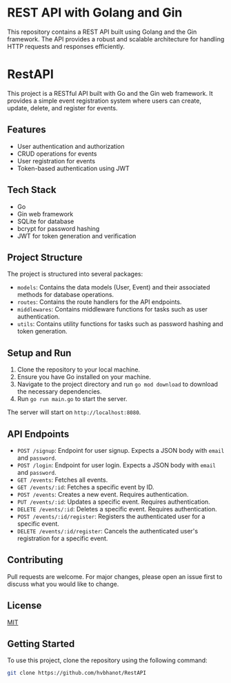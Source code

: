 # REST API with Golang and Gin

This repository contains a REST API built using Golang and the Gin framework. The API provides a robust and scalable architecture for handling HTTP requests and responses efficiently. 
# RestAPI

This project is a RESTful API built with Go and the Gin web framework. It provides a simple event registration system where users can create, update, delete, and register for events.

## Features

- User authentication and authorization
- CRUD operations for events
- User registration for events
- Token-based authentication using JWT

## Tech Stack

- Go
- Gin web framework
- SQLite for database
- bcrypt for password hashing
- JWT for token generation and verification

## Project Structure

The project is structured into several packages:

- `models`: Contains the data models (User, Event) and their associated methods for database operations.
- `routes`: Contains the route handlers for the API endpoints.
- `middlewares`: Contains middleware functions for tasks such as user authentication.
- `utils`: Contains utility functions for tasks such as password hashing and token generation.

## Setup and Run

1. Clone the repository to your local machine.
2. Ensure you have Go installed on your machine.
3. Navigate to the project directory and run `go mod download` to download the necessary dependencies.
4. Run `go run main.go` to start the server.

The server will start on `http://localhost:8080`.

## API Endpoints

- `POST /signup`: Endpoint for user signup. Expects a JSON body with `email` and `password`.
- `POST /login`: Endpoint for user login. Expects a JSON body with `email` and `password`.
- `GET /events`: Fetches all events.
- `GET /events/:id`: Fetches a specific event by ID.
- `POST /events`: Creates a new event. Requires authentication.
- `PUT /events/:id`: Updates a specific event. Requires authentication.
- `DELETE /events/:id`: Deletes a specific event. Requires authentication.
- `POST /events/:id/register`: Registers the authenticated user for a specific event.
- `DELETE /events/:id/register`: Cancels the authenticated user's registration for a specific event.

## Contributing

Pull requests are welcome. For major changes, please open an issue first to discuss what you would like to change.

## License

[MIT](https://choosealicense.com/licenses/mit/)
## Getting Started

To use this project, clone the repository using the following command:

```bash
git clone https://github.com/hvbhanot/RestAPI
